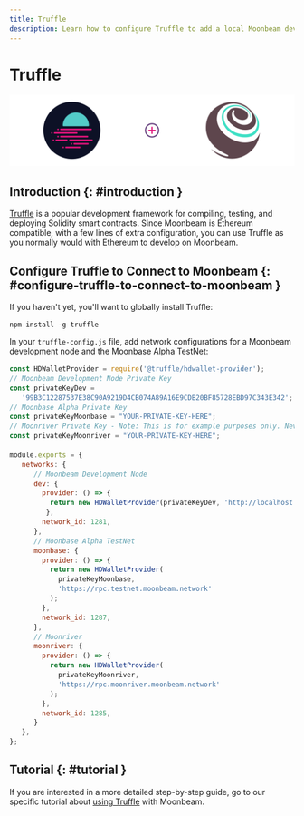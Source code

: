 ```yaml
---
title: Truffle
description: Learn how to configure Truffle to add a local Moonbeam development node and the Moonbase Alpha TestNet as networks for testing and deploying Solidity smart contracts.
---
```


# Truffle

![Intro diagram](/images/integrations/integrations-truffle-banner.png)

## Introduction {: #introduction } 

[Truffle](https://www.trufflesuite.com/truffle) is a popular development framework for compiling, testing, and deploying Solidity smart contracts. Since Moonbeam is Ethereum compatible, with a few lines of extra configuration, you can use Truffle as you normally would with Ethereum to develop on Moonbeam.

## Configure Truffle to Connect to Moonbeam {: #configure-truffle-to-connect-to-moonbeam } 

If you haven't yet, you'll want to globally install Truffle:

```
npm install -g truffle
```

In your `truffle-config.js` file, add network configurations for a Moonbeam development node and the Moonbase Alpha TestNet:

```javascript
const HDWalletProvider = require('@truffle/hdwallet-provider');
// Moonbeam Development Node Private Key
const privateKeyDev =
   '99B3C12287537E38C90A9219D4CB074A89A16E9CDB20BF85728EBD97C343E342';
// Moonbase Alpha Private Key
const privateKeyMoonbase = "YOUR-PRIVATE-KEY-HERE";
// Moonriver Private Key - Note: This is for example purposes only. Never store your private keys in a JavaScript file.
const privateKeyMoonriver = "YOUR-PRIVATE-KEY-HERE";

module.exports = {
   networks: {
      // Moonbeam Development Node
      dev: {
        provider: () => {
          return new HDWalletProvider(privateKeyDev, 'http://localhost:9933/')
         },
        network_id: 1281,
      },
      // Moonbase Alpha TestNet
      moonbase: {
        provider: () => {
          return new HDWalletProvider(
            privateKeyMoonbase,
            'https://rpc.testnet.moonbeam.network'
          );
        },
        network_id: 1287,
      },
      // Moonriver
      moonriver: {
        provider: () => {
          return new HDWalletProvider(
            privateKeyMoonriver,
            'https://rpc.moonriver.moonbeam.network'
          );
        },
        network_id: 1285,
      }
   },
};
```


## Tutorial {: #tutorial } 

If you are interested in a more detailed step-by-step guide, go to our specific tutorial about [using Truffle](/builders/interact/truffle/) with Moonbeam.